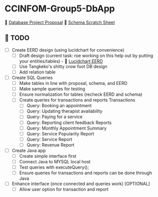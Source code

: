 # CCINFOM-Group5-DbApp

🔗 [Database Project Proposal](https://docs.google.com/document/d/1-jrOARWG2kotG-TS0ANylUJbeU9Pu4Oy/edit)
🔗 [Schema Scratch Sheet](https://docs.google.com/spreadsheets/d/1hMwmDPGuGJo0CpJH_TSuASftIagkDVdCUQSiE0-XhAQ/edit?gid=0#gid=0)


## 📍 TODO
- [ ] Create EERD design (using lucidchart for convenience)
    - [ ] Draft design (current task: roe working on this help out by putting your entities/tables)
          - 🔗 [Lucidchart EERD](https://lucid.app/lucidchart/fd84e567-7d5e-4e4f-ac70-80523924ceb4/edit?viewport_loc=-326%2C-210%2C2096%2C1127%2C0_0&invitationId=inv_b714da36-9bd6-4d95-911b-d0ffe0834c44)
    - [ ] Use Tangkeko's shitty crow foot DB design
    - [ ] Add relation table
- [ ] Create SQL Queries
    - [ ] Make tables in line with proposal, schema, and EERD
    - [ ] Make sample queries for testing
    - [ ] Ensure normalization for tables (recheck EERD and schema)
    - [ ] Create queries for transactions and reports
      Transactions
        - [ ] Query: Booking an appointment
        - [ ] Query: Updating therapist availability
        - [ ] Query: Paying for a service
        - [ ] Query: Reporting client feedback
      Reports
        - [ ] Query: Monthly Appointment Summary
        - [ ] Query: Service Popularity Report
        - [ ] Query: Service Report
        - [ ] Query: Revenue Report
- [ ] Create Java app
    - [ ] Create simple interface first
    - [ ] Connect Java to MYSQL local host
    - [ ] Test queries with executeQuery();
    - [ ] Ensure queries for transactions and reports can be done through Java
- [ ] Enhance interface (once connected and queries work) [OPTIONAL]
    - [ ] Allow user option for transaction and report

